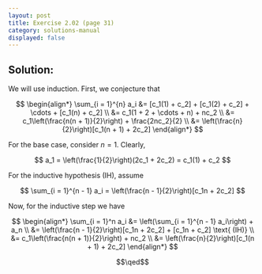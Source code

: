 ```yaml
---
layout: post
title: Exercise 2.02 (page 31)
category: solutions-manual
displayed: false
---
```


## Solution:

We will use induction. First, we conjecture that

$$
    \begin{align*}
        \sum_{i = 1}^{n} a_i &= [c_1(1) + c_2] + [c_1(2) + c_2] + \cdots + [c_1(n) + c_2] \\
        &= c_1(1 + 2 + \cdots + n) + nc_2 \\
        &= c_1\left(\frac{n(n + 1)}{2}\right) + \frac{2nc_2}{2} \\
        &= \left(\frac{n}{2}\right)[c_1(n + 1) + 2c_2]
    \end{align*}    
$$

For the base case, consider $n = 1$. Clearly, 

$$
     a_1 = \left(\frac{1}{2}\right)(2c_1 + 2c_2) = c_1(1) + c_2
$$ 

For the inductive hypothesis (IH), assume

$$
    \sum_{i = 1}^{n - 1} a_i = \left(\frac{n - 1}{2}\right)[c_1n + 2c_2]
$$

Now, for the inductive step we have

$$
    \begin{align*}
        \sum_{i = 1}^n a_i &= \left(\sum_{i = 1}^{n - 1} a_i\right) + a_n \\
        &= \left(\frac{n - 1}{2}\right)[c_1n + 2c_2] + [c_1n + c_2] \text{ (IH)} \\
        &= c_1\left(\frac{n(n + 1)}{2}\right) + nc_2 \\
        &= \left(\frac{n}{2}\right)[c_1(n + 1) + 2c_2]
    \end{align*}
$$

$$\qed$$